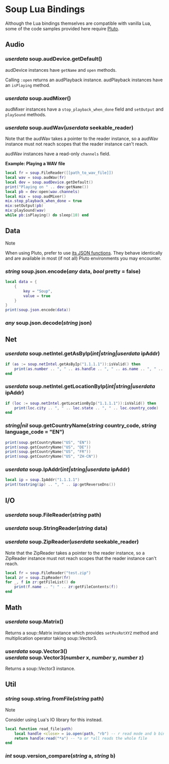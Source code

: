 # Soup Lua Bindings

Although the Lua bindings themselves are compatible with vanilla Lua, some of the code samples provided here require [Pluto](https://plutolang.github.io/docs/Introduction/).

## Audio

### *userdata* soup.audDevice.getDefault()

audDevice instances have `getName` and `open` methods.

Calling `:open` returns an audPlayback instance. audPlayback instances have an `isPlaying` method.

### *userdata* soup.audMixer()

audMixer instances have a `stop_playback_when_done` field and `setOutput` and `playSound` methods.

### *userdata* soup.audWav(*userdata* seekable_reader)

Note that the audWav takes a pointer to the reader instance, so a audWav instance must not reach scopes that the reader instance can't reach.

audWav instances have a read-only `channels` field.

**Example: Playing a WAV file**

```Lua
local fr = soup.FileReader([[path_to_wav_file]])
local wav = soup.audWav(fr)
local dev = soup.audDevice.getDefault()
print("Playing on " .. dev:getName())
local pb = dev:open(wav.channels)
local mix = soup.audMixer()
mix.stop_playback_when_done = true
mix:setOutput(pb)
mix:playSound(wav)
while pb:isPlaying() do sleep(10) end
```

## Data

> [!NOTE]
> When using Pluto, prefer to use [its JSON functions](https://pluto-lang.org/docs/Runtime%20Environment/JSON%20Functions). They behave identically and are available in most (if not all) Pluto environments you may encounter.

### *string* soup.json.encode(*any* data, *bool* pretty = false)

```Lua
local data = {
    {
        key = "Soup",
        value = true
    }
}
print(soup.json.encode(data))
```

### *any* soup.json.decode(*string* json)

## Net

### *userdata* soup.netIntel.getAsByIp(*int|string|userdata* ipAddr)

```Lua
if (as := soup.netIntel.getAsByIp("1.1.1.1")):isValid() then
    print(as.number .. ", " .. as.handle .. ", " .. as.name .. ", " .. tostring(as:isHosting()))
end
```

### *userdata* soup.netIntel.getLocationByIp(*int|string|userdata* ipAddr)

```Lua
if (loc := soup.netIntel.getLocationByIp("1.1.1.1")):isValid() then
    print(loc.city .. ", " .. loc.state .. ", " .. loc.country_code)
end
```

### *string|nil* soup.getCountryName(*string* country_code, *string* language_code = "EN")

```Lua
print(soup.getCountryName("US", "EN"))
print(soup.getCountryName("US", "DE"))
print(soup.getCountryName("US", "FR"))
print(soup.getCountryName("US", "ZH-CN"))
```

### *userdata* soup.IpAddr(*int|string|userdata* ipAddr)

```Lua
local ip = soup.IpAddr("1.1.1.1")
print(tostring(ip) .. ", " .. ip:getReverseDns())
```

## I/O

### *userdata* soup.FileReader(*string* path)

### *userdata* soup.StringReader(*string* data)

### *userdata* soup.ZipReader(*userdata* seekable_reader)

Note that the ZipReader takes a pointer to the reader instance, so a ZipReader instance must not reach scopes that the reader instance can't reach.

```Lua
local fr = soup.FileReader("test.zip")
local zr = soup.ZipReader(fr)
for _, f in zr:getFileList() do
    print(f.name .. ": " .. zr:getFileContents(f))
end
```

## Math

### *userdata* soup.Matrix()

Returns a soup::Matrix instance which provides `setPosRotXYZ` method and multiplication operator taking soup::Vector3.

<h3>
    <i>userdata</i> soup.Vector3()<br>
    <i>userdata</i> soup.Vector3(<i>number</i> x, <i>number</i> y, <i>number</i> z)
</h3>

Returns a soup::Vector3 instance.

## Util

### *string* soup.string.fromFile(*string* path)

> [!NOTE]
> Consider using Lua's IO library for this instead.

```Lua
local function read_file(path)
    local handle <close> = io.open(path, "rb") -- r read mode and b binary mode
    return handle:read("*a") -- *a or *all reads the whole file
end
```

### *int* soup.version_compare(*string* a, *string* b)
